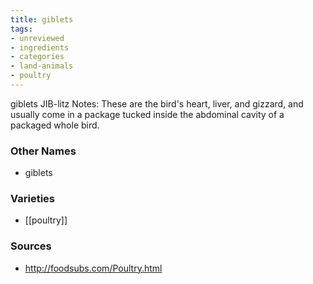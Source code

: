 ```yaml
---
title: giblets
tags:
- unreviewed
- ingredients
- categories
- land-animals
- poultry
---
```

giblets JIB-litz Notes: These are the bird's heart, liver, and gizzard, and usually come in a package tucked inside the abdominal cavity of a packaged whole bird.

### Other Names

* giblets

### Varieties

* [[poultry]]

### Sources
* http://foodsubs.com/Poultry.html
